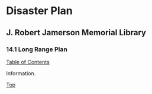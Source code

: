 [0]: /README.md
[14.1]: long-range-plan.md

# Disaster Plan
## J. Robert Jamerson Memorial Library
### 14.1 Long Range Plan
[Table of Contents][0]

Information.

[Top][14.1]

